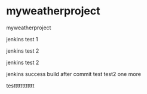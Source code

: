 myweatherproject
================

myweatherproject

jenkins test 1

jenkins test 2

jenkins test 2

jenkins success build after commit
test
test2
one more

testttttttttttt
